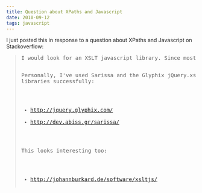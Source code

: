 ```yaml
---
title: Question about XPaths and Javascript
date: 2010-09-12
tags: javascript
---
```

I just posted this in response to a question about XPaths and Javascript on Stackoverflow:

<blockquote class="svxlb"><pre>
I would look for an XSLT javascript library. Since most modern browsers have built-in XSLT support, and XSLT includes support for XPath, it is possible to use that engine to power your XPath selectors.

Personally, I've used Sarissa and the Glyphix jQuery.xslTransform libraries successfully:

* http://jquery.glyphix.com/
* http://dev.abiss.gr/sarissa/

This looks interesting too:

* http://johannburkard.de/software/xsltjs/
</pre></blockquote>

